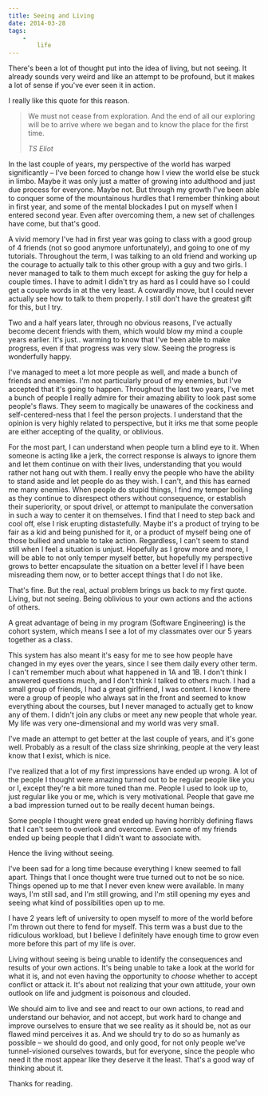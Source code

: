 ```yaml
---
title: Seeing and Living
date: 2014-03-28
tags:
    -
        life
---
```


There's been a lot of thought put into the idea of living, but not seeing. It already sounds very weird and like an attempt to be profound, but it makes a lot of sense if you've ever seen it in action.

I really like this quote for this reason.

>   We must not cease from exploration. And the end of all our exploring will be to arrive where we began and to know the place for the first time.
>
>   <cite>TS Eliot</cite>

In the last couple of years, my perspective of the world has warped significantly &ndash; I've been forced to change how I view the world else be stuck in limbo. Maybe it was only just a matter of growing into adulthood and just due process for everyone. Maybe not. But through my growth I've been able to conquer some of the mountainous hurdles that I remember thinking about in first year, and some of the mental blockades I put on myself when I entered second year. Even after overcoming them, a new set of challenges have come, but that's good.

A vivid memory I've had in first year was going to class with a good group of 4 friends (not so good anymore unfortunately), and going to one of my tutorials. Throughout the term, I was talking to an old friend and working up the courage to actually talk to this other group with a guy and two girls. I never managed to talk to them much except for asking the guy for help a couple times. I have to admit I didn't try as hard as I could have so I could get a couple words in at the very least. A cowardly move, but I could never actually see how to talk to them properly. I still don't have the greatest gift for this, but I try.

Two and a half years later, through no obvious reasons, I've actually become decent friends with them, which would blow my mind a couple years earlier. It's just.. warming to know that I've been able to make progress, even if that progress was very slow. Seeing the progress is wonderfully happy.

I've managed to meet a lot more people as well, and made a bunch of friends and enemies. I'm not particularly proud of my enemies, but I've accepted that it's going to happen. Throughout the last two years, I've met a bunch of people I really admire for their amazing ability to look past some people's flaws. They seem to magically be unawares of the cockiness and self-centered-ness that I feel the person projects. I understand that the opinion is very highly related to perspective, but it irks me that some people are either accepting of the quality, or oblivious.

For the most part, I can understand when people turn a blind eye to it. When someone is acting like a jerk, the correct response is always to ignore them and let them continue on with their lives, understanding that you would rather not hang out with them. I really envy the people who have the ability to stand aside and let people do as they wish. I can't, and this has earned me many enemies. When people do stupid things, I find my temper boiling as they continue to disrespect others without consequence, or establish their superiority, or spout drivel, or attempt to manipulate the conversation in such a way to center it on themselves. I find that I need to step back and cool off, else I risk erupting distastefully. Maybe it's a product of trying to be fair as a kid and being punished for it, or a product of myself being one of those bullied and unable to take action. Regardless, I can't seem to stand still when I feel a situation is unjust. Hopefully as I grow more and more, I will be able to not only temper myself better, but hopefully my perspective grows to better encapsulate the situation on a better level if I have been misreading them now, or to better accept things that I do not like.

That's fine. But the real, actual problem brings us back to my first quote. Living, but not seeing. Being oblivious to your own actions and the actions of others.

A great advantage of being in my program (Software Engineering) is the cohort system, which means I see a lot of my classmates over our 5 years together as a class.

This system has also meant it's easy for me to see how people have changed in my eyes over the years, since I see them daily every other term. I can't remember much about what happened in 1A and 1B. I don't think I answered questions much, and I don't think I talked to others much. I had a small group of friends, I had a great girlfriend, I was content. I know there were a group of people who always sat in the front and seemed to know everything about the courses, but I never managed to actually get to know any of them. I didn't join any clubs or meet any new people that whole year. My life was very one-dimensional and my world was very small.

I've made an attempt to get better at the last couple of years, and it's gone well. Probably as a result of the class size shrinking, people at the very least know that I exist, which is nice.

I've realized that a lot of my first impressions have ended up wrong. A lot of the people I thought were amazing turned out to be regular people like you or I, except they're a bit more tuned than me. People I used to look up to, just regular like you or me, which is very motivational. People that gave me a bad impression turned out to be really decent human beings.

Some people I thought were great ended up having horribly defining flaws that I can't seem to overlook and overcome. Even some of my friends ended up being people that I didn't want to associate with.

Hence the living without seeing.

I've been sad for a long time because everything I knew seemed to fall apart. Things that I once thought were true turned out to not be so nice. Things opened up to me that I never even knew were available. In many ways, I'm still sad, and I'm still growing, and I'm still opening my eyes and seeing what kind of possibilities open up to me.

I have 2 years left of university to open myself to more of the world before I'm thrown out there to fend for myself. This term was a bust due to the ridiculous workload, but I believe I definitely have enough time to grow even more before this part of my life is over.

Living without seeing is being unable to identify the consequences and results of your own actions. It's being unable to take a look at the world for what it is, and not even having the opportunity to *choose* whether to accept conflict or attack it. It's about not realizing that your own attitude, your own outlook on life and judgment is poisonous and clouded.

We should aim to live and see and react to our own actions, to read and understand our behavior, and not accept, but work hard to change and improve ourselves to ensure that we see reality as it should be, not as our flawed mind perceives it as. And we should try to do so as humanly as possible &ndash; we should do good, and only good, for not only people we've tunnel-visioned ourselves towards, but for everyone, since the people who need it the most appear like they deserve it the least. That's a good way of thinking about it.

Thanks for reading.
